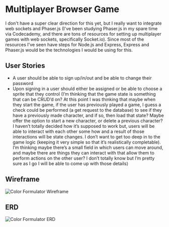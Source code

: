 # Multiplayer Browser Game
I don't have a super clear direction for this yet, but I really want to integrate web sockets and Phaser.js (I've been studying Phaser.js in my spare time via Codecademy, and there are tons of resources for setting up multiplayer games with web sockets, specifically Socket.io). Since most of the resources I've seen have steps for Node.js and Express, Express and Phaser.js would be the technologies I would be using for this.

## User Stories
- A user should be able to sign up/in/out and be able to change their password
- Upon signing in a user should either be assigned or be able to choose a
sprite that they control (I’m thinking that the game state is something that
can be CRUD’d on? At this point I was thinking that maybe when they start the
game, if the user has previously played a game, I guess a check could be
performed (a get request to the database) to see if they have a previously made
character, and if so, then load that state? Maybe offer the option to start a
new character, or delete a previous character? I haven’t totally decided how
it’s supposed to work but, users will be able to interact with each other some
how and a result of those interactions will be state changes. I don’t want to
get too deep in to the game logic (keeping it very simple so that it’s
realistically completable). I’m thinking maybe there’s a small field in which
users can move around, and maybe there are things they can interact with that
allow them to perform actions on the other user? I don’t totally know but I’m
pretty sure as I go I will be able to come up with those details)


## Wireframe
![Color Formulator Wireframe](https://i.imgur.com/ZPLoiO8.png)

## ERD
![Color Formulator ERD](https://i.imgur.com/QJsy0YW.png)
